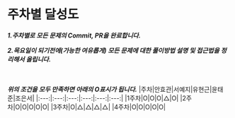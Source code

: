 # 주차별 달성도

***1.주차별로 모든 문제의 Commit, PR을 완료합니다.***

***2.목요일이 되기전에(가능한 여유롭게) 모든 문제에 대한 풀이방법 설명 및 접근법을 정리해서 올립니다.***
<br><br>
<br>


***위의 조건을 모두 만족하면 아래의 O표시가 됩니다.***
|주차|안효관|서예지|유현근|윤태준|조은서|
|:---:|:---:|:---:|:---:|:---:|:---:| 
|1주차|O|O|O|△|O|
|2주차|O|O|O|O|O|
|3주차|O|△|△|△|△|
|4주차|O|O|O|O|O|

